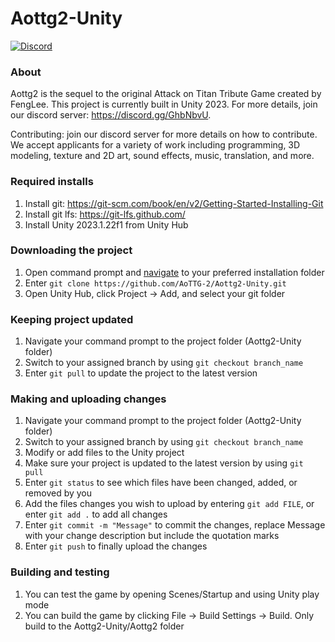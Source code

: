 # Aottg2-Unity
[![Discord](https://img.shields.io/discord/681641241125060652.svg)](https://discord.gg/GhbNbvU)  

### About
Aottg2 is the sequel to the original Attack on Titan Tribute Game created by FengLee. This project is currently built in Unity 2023. For more details, join our discord server: https://discord.gg/GhbNbvU.

Contributing: join our discord server for more details on how to contribute. We accept applicants for a variety of work including programming, 3D modeling, texture and 2D art, sound effects, music, translation, and more.

### Required installs
1. Install git: https://git-scm.com/book/en/v2/Getting-Started-Installing-Git
2. Install git lfs: https://git-lfs.github.com/
3. Install Unity 2023.1.22f1 from Unity Hub

### Downloading the project
1. Open command prompt and [navigate](https://www.howtogeek.com/659411/how-to-change-directories-in-command-prompt-on-windows-10/) to your preferred installation folder
2. Enter `git clone https://github.com/AoTTG-2/Aottg2-Unity.git`
3. Open Unity Hub, click Project -> Add, and select your git folder

### Keeping project updated
1. Navigate your command prompt to the project folder (Aottg2-Unity folder)
2. Switch to your assigned branch by using `git checkout branch_name`
3. Enter `git pull` to update the project to the latest version

### Making and uploading changes
1. Navigate your command prompt to the project folder (Aottg2-Unity folder)
2. Switch to your assigned branch by using `git checkout branch_name`
3. Modify or add files to the Unity project
4. Make sure your project is updated to the latest version by using `git pull`
5. Enter `git status` to see which files have been changed, added, or removed by you
6. Add the files changes you wish to upload by entering `git add FILE`, or enter `git add .` to add all changes
7. Enter `git commit -m "Message"` to commit the changes, replace Message with your change description but include the quotation marks
8. Enter `git push` to finally upload the changes

### Building and testing
1. You can test the game by opening Scenes/Startup and using Unity play mode
2. You can build the game by clicking File -> Build Settings -> Build. Only build to the Aottg2-Unity/Aottg2 folder